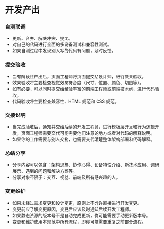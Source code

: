 # 开发产出

### 自测联调

- 更新、合并、解决冲突、提交。
- 对自己的代码进行全面的多设备测试和兼容性测试。
- 如果自测过程中发现别人写的代码有问题，及时反馈。

### 提交验收

- 当有阶段性产出后，页面工程师将页面提交给设计师，进行效果验收。
- 效果验收将主要检查视觉效果符合度（尺寸、位置、颜色、切图等）。
- 如有必要，可以同时提交给经验丰富的前端工程师或前端技术组，进行代码验收。
- 代码验收将主要检查兼容性、HTML 规范和 CSS 规范。

### 交接说明

- 当完成验收后，通知并交给后续的开发工程师，进行模板层开发和行为逻辑开发，页面工程师需要交代可能需要他们注意的地方或者对代码的解释说明。
- 如果你的工作需要与别人交接，也需要交代清楚整体架构部署和代码解释。

### 总结分享

- 分享内容可以包含：架构思想、协作心得、设备特性介绍、新技术应用、调研展示、遇到的问题和解决方案等。
- 分享对象不限于：交互、视觉、前端及所有感兴趣的人。

### 变更维护

- 如果未经过需求变更和设计变更，原则上不允许直接进行开发变更。
- 变更前应了解变更原因，变更后应该及时通知后续开发工程师。
- 如果静态资源的版本号不是自动完成更新，你可能需要手动更新版本号。
- 变更和维护使用本规范中所有流程，即你可能需要重复之前部分流程。

